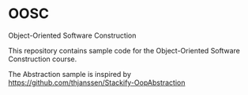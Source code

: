 # OOSC
Object-Oriented Software Construction

This repository contains sample code for the Object-Oriented Software Construction course.

The Abstraction sample is inspired by https://github.com/thjanssen/Stackify-OopAbstraction

